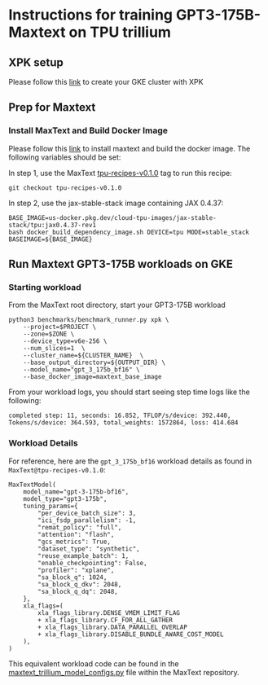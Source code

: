 # Instructions for training GPT3-175B-Maxtext on TPU trillium

## XPK setup
Please follow this [link](https://github.com/AI-Hypercomputer/tpu-recipes/blob/main/training/trillium/XPK_README.md) to create your GKE cluster with XPK

## Prep for Maxtext 

### Install MaxText and Build Docker Image
Please follow this [link](https://github.com/AI-Hypercomputer/tpu-recipes/blob/main/training/trillium/MAXTEXT_README.md) to install maxtext and build the docker image. The following variables should be set:

In step 1, use the MaxText [tpu-recipes-v0.1.0](https://github.com/AI-Hypercomputer/maxtext/releases/tag/tpu-recipes-v0.1.0) tag to run this recipe:
```
git checkout tpu-recipes-v0.1.0
```

In step 2, use the jax-stable-stack image containing JAX 0.4.37:
```
BASE_IMAGE=us-docker.pkg.dev/cloud-tpu-images/jax-stable-stack/tpu:jax0.4.37-rev1
bash docker_build_dependency_image.sh DEVICE=tpu MODE=stable_stack BASEIMAGE=${BASE_IMAGE}
```

## Run Maxtext GPT3-175B workloads on GKE

### Starting workload

From the MaxText root directory, start your GPT3-175B workload
```
python3 benchmarks/benchmark_runner.py xpk \
    --project=$PROJECT \
    --zone=$ZONE \
    --device_type=v6e-256 \
    --num_slices=1  \
    --cluster_name=${CLUSTER_NAME}  \
    --base_output_directory=${OUTPUT_DIR} \
    --model_name="gpt_3_175b_bf16" \
    --base_docker_image=maxtext_base_image
```

From your workload logs, you should start seeing step time logs like the following:
```
completed step: 11, seconds: 16.852, TFLOP/s/device: 392.440, Tokens/s/device: 364.593, total_weights: 1572864, loss: 414.684
```

### Workload Details

For reference, here are the `gpt_3_175b_bf16` workload details as found in `MaxText@tpu-recipes-v0.1.0`:

```
MaxTextModel(
    model_name="gpt-3-175b-bf16",
    model_type="gpt3-175b",
    tuning_params={
        "per_device_batch_size": 3,
        "ici_fsdp_parallelism": -1,
        "remat_policy": "full",
        "attention": "flash",
        "gcs_metrics": True,
        "dataset_type": "synthetic",
        "reuse_example_batch": 1,
        "enable_checkpointing": False,
        "profiler": "xplane",
        "sa_block_q": 1024,
        "sa_block_q_dkv": 2048,
        "sa_block_q_dq": 2048,
    },
    xla_flags=(
        xla_flags_library.DENSE_VMEM_LIMIT_FLAG
        + xla_flags_library.CF_FOR_ALL_GATHER
        + xla_flags_library.DATA_PARALLEL_OVERLAP
        + xla_flags_library.DISABLE_BUNDLE_AWARE_COST_MODEL
    ),
)
```

This equivalent workload code can be found in the [maxtext_trillium_model_configs.py](https://github.com/AI-Hypercomputer/maxtext/blob/tpu-recipes-v0.1.0/benchmarks/maxtext_trillium_model_configs.py#L287) file within the MaxText repository.